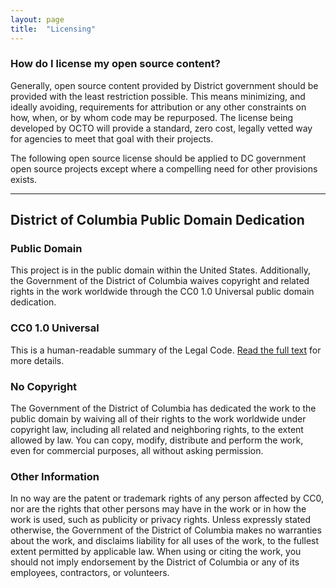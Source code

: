```yaml
---
layout: page
title:  "Licensing"
---
```


### How do I license my open source content?
Generally, open source content provided by District government should be provided with the least restriction possible.  This means minimizing, and ideally avoiding, requirements for attribution or any other constraints on how, when, or by whom code may be repurposed.  The license being developed by OCTO will provide a standard, zero cost, legally vetted way for agencies to meet that goal with their projects.


The following open source license should be applied to DC government open source projects except where a compelling need for other provisions exists.

---

## District of Columbia Public Domain Dedication

### Public Domain
This project is in the public domain within the United States.  Additionally, the Government of the District of Columbia waives copyright and related rights in the work worldwide through the CC0 1.0 Universal public domain dedication.

### CC0 1.0 Universal
This is a human-readable summary of the Legal Code. [Read the full text](https://creativecommons.org/publicdomain/zero/1.0/legalcode) for more details.

### No Copyright
The Government of the District of Columbia has dedicated the work to the public domain by waiving all of their rights to the work worldwide under copyright law, including all related and neighboring rights, to the extent allowed by law.
You can copy, modify, distribute and perform the work, even for commercial purposes, all without asking permission.

### Other Information
In no way are the patent or trademark rights of any person affected by CC0, nor are the rights that other persons may have in the work or in how the work is used, such as publicity or privacy rights.
Unless expressly stated otherwise, the Government of the District of Columbia makes no warranties about the work, and disclaims liability for all uses of the work, to the fullest extent permitted by applicable law. When using or citing the work, you should not imply endorsement by the District of Columbia or any of its employees, contractors, or volunteers.
 

